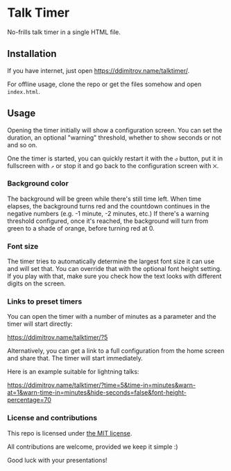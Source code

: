 # Talk Timer

No-frills talk timer in a single HTML file.

## Installation

If you have internet, just open <https://ddimitrov.name/talktimer/>.

For offline usage, clone the repo or get the files somehow and open `index.html`.

## Usage

Opening the timer initially will show a configuration screen. You can set the duration, an optional
"warning" threshold, whether to show seconds or not and so on.

One the timer is started, you can quickly restart it with the `↺` button, put it in fullscreen with
`↗` or stop it and go back to the configuration screen with `⨉`.

### Background color

The background will be green while there's still time left. When time elapses, the background turns
red and the countdown continues in the negative numbers (e.g. -1 minute, -2 minutes, etc.) If
there's a warning threshold configured, once it's reached, the background will turn from green to a
shade of orange, before turning red at 0.

### Font size

The timer tries to automatically determine the largest font size it can use and will set that. You
can override that with the optional font height setting. If you play with that, make sure you check
how the text looks with different digits on the screen.

### Links to preset timers

You can open the timer with a number of minutes as a parameter and the timer will start directly:

<https://ddimitrov.name/talktimer/?5>

Alternatively, you can get a link to a full configuration from the home screen and share that. The
timer will start immediately.

Here is an example suitable for lightning talks:

<https://ddimitrov.name/talktimer/?time=5&time-in=minutes&warn-at=1&warn-time-in=minutes&hide-seconds=false&font-height-percentage=70>

### License and contributions

This repo is licensed under [the MIT license](LICENSE.md).

All contributions are welcome, provided we keep it simple :)

Good luck with your presentations!
